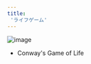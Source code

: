```yaml
---
title:
 'ライフゲーム'
---
```


![image](https://gyazo.com/eb10386e643a000d9b493058655c5e97/thumb/1000)
- Conway's Game of Life